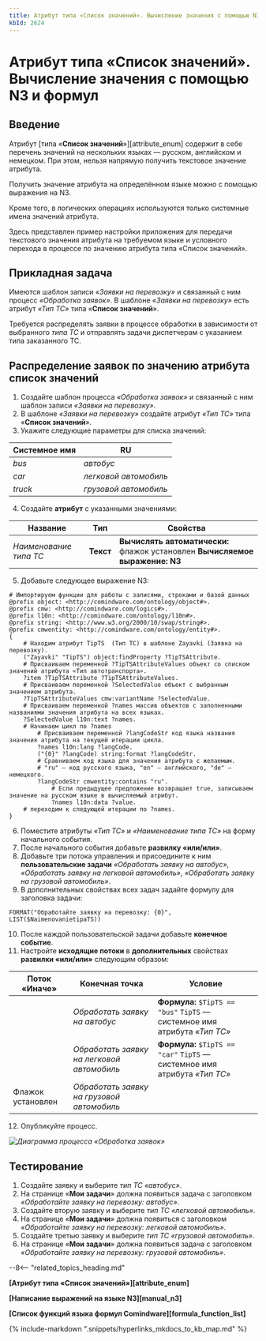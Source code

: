 ```yaml
---
title: Атрибут типа «Список значений». Вычисление значения с помощью N3 и формул
kbId: 2624
---
```


# Атрибут типа «Список значений». Вычисление значения с помощью N3 и формул

## Введение

Атрибут [типа «**Список значений**»][attribute_enum] содержит в себе перечень значений на нескольких языках — русском, английском и немецком. При этом, нельзя напрямую получить текстовое значение атрибута.

Получить значение атрибута на определённом языке можно с помощью выражения на N3.

Кроме того, в логических операциях используются только системные имена значений атрибута.

Здесь представлен пример настройки приложения для передачи текстового значения атрибута на требуемом языке и условного перехода в процессе по значению атрибута типа «Список значений».

## Прикладная задача

Имеются шаблон записи *«Заявки на перевозку»* и связанный с ним процесс *«Обработка заявок»*. В шаблоне *«Заявки на перевозку»* есть атрибут *«Тип ТС»* типа «**Список значений**».

Требуется распределять заявки в процессе обработки в зависимости от выбранного *типа ТС* и отправлять задачи диспетчерам с указанием типа заказанного ТС.

## Распределение заявок по значению атрибута список значений

1. Создайте шаблон процесса *«Обработка заявок»* и связанный с ним шаблон записи *«Заявки на перевозку»*.
2. В шаблоне *«Заявки на перевозку»* создайте атрибут *«Тип ТС»* типа «**Список значений**».
3. Укажите следующие параметры для списка значений:

| Системное имя | RU |
| --- | --- |
| *bus* | *автобус* |
| *car* | *легковой автомобиль* |
| *truck* | *грузовой автомобиль* |
4. Создайте **атрибут** с указанными значениями:

| Название | Тип | Свойства |
| --- | --- | --- |
| *Наименование типа ТС* | **Текст** | **Вычислять автоматически:** флажок установлен **Вычисляемое выражение: N3** |
5. Добавьте следующее выражение N3:

```
# Импортируем функции для работы с записями, строками и базой данных  
@prefix object: <http://comindware.com/ontology/object#>.     
@prefix cmw: <http://comindware.com/logics#>.     
@prefix l10n: <http://comindware.com/ontology/l10n#>.     
@prefix string: <http://www.w3.org/2000/10/swap/string#>.     
@prefix cmwentity: <http://comindware.com/ontology/entity#>.   
{     
    # Находим атрибут TipTS  (Тип ТС) в шаблоне Zayavki (Заявка на перевозку).   
    ("Zayavki" "TipTS") object:findProperty ?TipTSAttribute.   
    # Присваиваем переменной ?TipTSAttributeValues объект со списком значений атрибута «Тип автотранспорта».   
    ?item ?TipTSAttribute ?TipTSAttributeValues.   
    # Присваиваем переменной ?SelectedValue объект с выбранным значением атрибута.    
    ?TipTSAttributeValues cmw:variantName ?SelectedValue.   
    # Присваиваем переменной ?names массив объектов с заполненными названиями значения атрибута на всех языках.   
    ?SelectedValue l10n:text ?names.   
    # Начинаем цикл по ?names   
        # Присваиваем переменной ?langCodeStr код языка названия значения атрибута на текущей итерации цикла.   
        ?names l10n:lang ?langCode.   
        ("{0}" ?langCode) string:format ?langCodeStr.   
        # Сравниваем код языка для значения атрибута с желаемым.    
        # "ru" — код русского языка, "en" — английского, "de" — немецкого.   
        ?langCodeStr cmwentity:contains "ru".   
            # Если предыдущее предложение возвращает true, записываем значение на русском языке в вычисляемый атрибут.          
            ?names l10n:data ?value.    
    # переходим к следующей итерации по ?names.   
}   

```
6. Поместите атрибуты *«Тип ТС»* и *«Наименование типа ТС»* на форму начального события.
7. После начального события добавьте **развилку «или/или»**.
8. Добавьте три потока управления и присоедините к ним **пользовательские задачи** *«Обработать заявку на автобус»*, *«Обработать заявку на легковой автомобиль»*, *«Обработать заявку на грузовой автомобиль»*.
9. В дополнительных свойствах всех задач задайте формулу для заголовка задачи:

```
FORMAT("Обработайте заявку на перевозку: {0}", LIST($NaimenovanietipaTS))
```
10. После каждой пользовательской задачи добавьте **конечное событие**.
11. Настройте **исходящие потоки** в **дополнительных** свойствах **развилки «или/или»** следующим образом:

| Поток «Иначе» | Конечная точка | Условие |
| --- | --- | --- |
|  | *Обработать заявку на автобус* | **Формула:** `$TipTS == "bus"` `TipTS` — системное имя атрибута *«Тип ТС»* |
|  | *Обработать заявку на легковой автомобиль* | **Формула:** `$TipTS == "car"` `TipTS` — системное имя атрибута *«Тип ТС»* |
| Флажок установлен | *Обработать заявку на грузовой автомобиль* |  |
12. Опубликуйте процесс.

_![Диаграмма процесса «Обработка заявок»](https://kb.comindware.ru/assets/enum_attribute_value_calculation_diagram.png)_

## Тестирование

1. Создайте заявку и выберите *тип ТС* *«автобус»*.
2. На странице «**Мои задачи**» должна появиться задача с заголовком *«Обработайте заявку на перевозку: автобус»*.
3. Создайте вторую заявку и выберите *тип ТС* *«легковой автомобиль»*.
4. На странице «**Мои задачи**» должна появиться с заголовком *«Обработайте заявку на перевозку: легковой автомобиль»*.
5. Создайте третью заявку и выберите *тип ТС* *«грузовой автомобиль»*.
6. На странице «**Мои задачи**» должна появиться задача с заголовком *«Обработайте заявку на перевозку: грузовой автомобиль»*.

--8<-- "related_topics_heading.md"

**[Атрибут типа «Список значений»][attribute_enum]**

**[Написание выражений на языке N3][manual_n3]**

**[Список функций языка формул Comindware][formula_function_list]**

 



{% include-markdown ".snippets/hyperlinks_mkdocs_to_kb_map.md" %}
